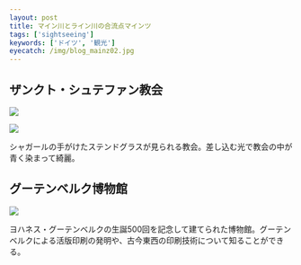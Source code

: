 ```yaml
---
layout: post
title: マイン川とライン川の合流点マインツ
tags: ['sightseeing']
keywords: ['ドイツ', '観光']
eyecatch: /img/blog_mainz02.jpg
---
```


## ザンクト・シュテファン教会

![ ](/img/blog_mainz01.jpg)

![ ](/img/blog_mainz02.jpg)

シャガールの手がけたステンドグラスが見られる教会。差し込む光で教会の中が青く染まって綺麗。

## グーテンベルク博物館

![ ](/img/blog_mainz03.jpg)

ヨハネス・グーテンベルクの生誕500回を記念して建てられた博物館。グーテンベルクによる活版印刷の発明や、古今東西の印刷技術について知ることができる。